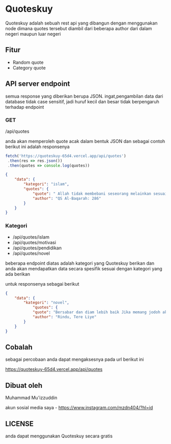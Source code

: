 # Quoteskuy
Quoteskuy adalah sebuah rest api yang dibangun dengan menggunakan node dimana quotes tersebut diambil dari beberapa author dari dalam negeri maupun luar negeri


## Fitur ##
* Random quote
* Category quote

## API server endpoint ##
semua response yang diberikan berupa JSON. ingat,pengambilan data dari database tidak case sensitif, jadi huruf kecil dan besar tidak berpengaruh terhadap endpoint 

### GET

/api/quotes

anda akan memperoleh quote acak dalam bentuk JSON dan sebagai contoh berikut ini adalah responsenya 

```javascript
fetch('https://quoteskuy-65d4.vercel.app/api/quotes')
 .then(res => res.json())
 .then(quotes => console.log(quotes))
```

```json
{
    "data": {
        "kategori": "islam",
        "quotes": {
            "quote": " Allah tidak membebani seseorang melainkan sesuai dengan kesanggupannya  ",
            "author": "QS Al-Baqarah: 286"
        }
    }
}
```

### Kategori

* /api/quotes/islam
* /api/quotes/motivasi
* /api/quotes/pendidikan
* /api/quotes/novel

beberapa endpoint diatas adalah kategori yang Quoteskuy berikan dan anda akan mendapatkan data secara spesifik sesuai dengan kategori yang ada berikan

untuk responsenya sebagai berikut

```json
{
    "data": {
        "kategori": "novel",
            "quotes": {
            "quote": "Bersabar dan diam lebih baik Jika memang jodoh akan terbuka sendiri jalan terbaiknya Jika tidak, akan diganti dengan orang yang lebih baik",
            "author": "Rindu, Tere Liye"
        }
    }
}
```

## Cobalah ##
sebagai percobaan anda dapat mengaksesnya pada url berikut ini

https://quoteskuy-65d4.vercel.app/api/quotes



## Dibuat oleh ##
Muhammad Mu'izzuddin 

akun sosial media saya - https://www.instagram.com/mzdn404/?hl=id

## LICENSE ##
anda dapat menggunakan Quoteskuy secara gratis